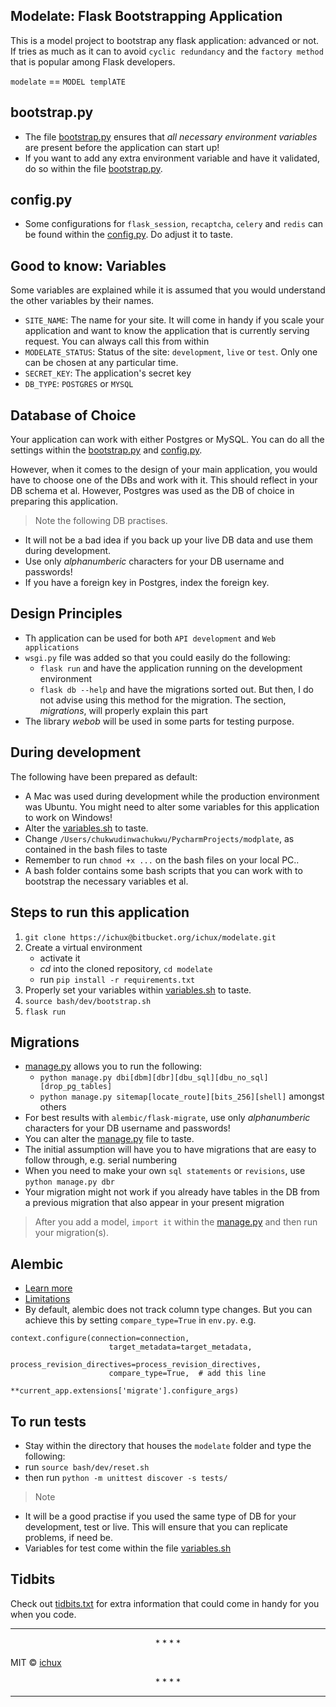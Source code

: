 ## Modelate: Flask Bootstrapping Application
This is a model project to bootstrap any flask application: advanced or not. If tries as much as it can to avoid
`cyclic redundancy` and the `factory method` that is popular among Flask developers.

`modelate` == `MODEL templATE`

## bootstrap.py
* The file [bootstrap.py](modelate/bootstrap.py) ensures that *all necessary environment variables* are
present before the application can start up!
* If you want to add any extra environment variable and have it validated, do so within the file
[bootstrap.py](modelate/bootstrap.py).

## config.py
* Some configurations for `flask_session`, `recaptcha`, `celery` and `redis` can be found within the
[config.py](modelate/config.py). Do adjust it to taste.

## Good to know: Variables
Some variables are explained while it is assumed that you would understand the other variables by
their names.
* `SITE_NAME`: The name for your site. It will come in handy if you scale your application and want to know
the application that is currently serving request. You can always call this from within
* `MODELATE_STATUS`: Status of the site: `development`, `live` or `test`. Only one can be
chosen at any particular time.
* `SECRET_KEY`: The application's secret key
* `DB_TYPE`: `POSTGRES` or `MYSQL`

## Database of Choice
Your application can work with either Postgres or MySQL. You can do all the settings within the
[bootstrap.py](modelate/bootstrap.py) and [config.py](modelate/config.py).

However, when it comes to the design of your main application, you would have to choose one of the DBs and work
with it. This should reflect in your DB schema et al. However, Postgres was used as the DB of choice in preparing
this application.

> Note the following DB practises.
    
* It will not be a bad idea if you back up your live DB data and use them during development.
* Use only *alphanumberic* characters for your DB username and passwords!
* If you have a foreign key in Postgres, index the foreign key.

## Design Principles
* Th application can be used for both `API development` and `Web applications`
* `wsgi.py` file was added so that you could easily do the following:
    - `flask run` and have the application running on the development environment
    - `flask db --help` and have the migrations sorted out. But then, I do not advise using this method for
the migration.
The section, *migrations*, will properly explain this part
* The library *webob* will be used in some parts for testing purpose.

## During development
The following have been prepared as default:
* A Mac was used during development while the production environment was Ubuntu. You might need to alter some variables
for this application to work on Windows!
* Alter the [variables.sh](bash/dev/variables.sh) to taste.
* Change `/Users/chukwudinwachukwu/PycharmProjects/modplate`, as contained in the bash files to taste
* Remember to run `chmod +x ...` on the bash files on your local PC..
* A bash folder contains some bash scripts that you can work with to bootstrap the necessary variables et al.

## Steps to run this application
1. `git clone https://ichux@bitbucket.org/ichux/modelate.git`
2. Create a virtual environment
    - activate it
    - *cd* into the cloned repository, `cd modelate`
    - run ```pip install -r requirements.txt```
3. Properly set your variables within [variables.sh](bash/dev/variables.sh) to taste.
4. `source bash/dev/bootstrap.sh`
5. `flask run`

## Migrations
* [manage.py](./manage.py) allows you to run the following:
    - ```python manage.py dbi[dbm][dbr][dbu_sql][dbu_no_sql][drop_pg_tables]```
    - ```python manage.py sitemap[locate_route][bits_256][shell]``` amongst others
* For best results with `alembic/flask-migrate`, use only *alphanumberic* characters for your DB username and passwords!
* You can alter the [manage.py](./manage.py) file to taste.
* The initial assumption will have you to have migrations that are easy to follow through, e.g. serial numbering
* When you need to make your own `sql statements` or `revisions`, use `python manage.py dbr`
* Your migration might not work if you already have tables in the DB from a previous migration that also appear in your
present migration

> After you add a model, `import it` within the [manage.py](./manage.py) and then run your migration(s).

## Alembic
* [Learn more](http://alembic.zzzcomputing.com/en/latest/ops.html)
* [Limitations](http://alembic.zzzcomputing.com/en/latest/autogenerate.html#what-does-autogenerate-detect-and-what-does-it-not-detect)
* By default, alembic does not track column type changes. But you can achieve this by setting
`compare_type=True` in `env.py`. e.g.

```
context.configure(connection=connection,
                      target_metadata=target_metadata,
                      process_revision_directives=process_revision_directives,
                      compare_type=True,  # add this line
                      **current_app.extensions['migrate'].configure_args)
```

## To run tests
* Stay within the directory that houses the `modelate` folder and type the following:
* run `source bash/dev/reset.sh`
* then run `python -m unittest discover -s tests/`

> Note
* It will be a good practise if you used the same type of DB for your development, test or live. This will ensure that
you can replicate problems, if need be.
* Variables for test come within the file [variables.sh](bash/test/variables.sh)

## Tidbits
Check out [tidbits.txt](./tidbits.txt) for extra information that could come in handy for you when you code.



****

<p align="center">
* * * *
</p>

MIT © [ichux](https://www.linkedin.com/in/ichux)

<p align="center">
* * * *
</p>

****